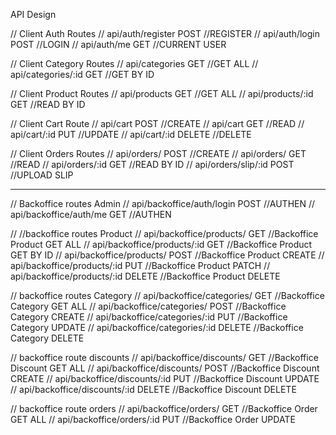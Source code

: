 API Design

// Client Auth Routes
// api/auth/register      POST       //REGISTER
// api/auth/login         POST       //LOGIN
// api/auth/me            GET        //CURRENT USER


// Client Category Routes
// api/categories            GET    //GET ALL
// api/categories/:id        GET    //GET BY ID

// Client Product Routes
//  api/products      GET       //GET ALL
//  api/products/:id  GET        //READ BY ID


// Client Cart Route
// api/cart         POST       //CREATE
// api/cart         GET        //READ
// api/cart/:id     PUT        //UPDATE
// api/cart/:id     DELETE     //DELETE

// Client Orders Routes
// api/orders/         POST       //CREATE
// api/orders/         GET        //READ
// api/orders/:id      GET        //READ BY ID
// api/orders/slip/:id POST       //UPLOAD SLIP



---------------------------------------------------------------

// Backoffice routes Admin
// api/backoffice/auth/login        POST       //AUTHEN 
// api/backoffice/auth/me           GET        //AUTHEN


// //backoffice routes Product
// api/backoffice/products/         GET      //Backoffice Product GET ALL
// api/backoffice/products/:id      GET      //Backoffice Product GET BY ID
// api/backoffice/products/         POST     //Backoffice Product CREATE
// api/backoffice/products/:id      PUT     //Backoffice Product PATCH
// api/backoffice/products/:id      DELETE  //Backoffice Product DELETE

// backoffice routes Category
// api/backoffice/categories/         GET      //Backoffice Category GET ALL
// api/backoffice/categories/         POST      //Backoffice Category CREATE
// api/backoffice/categories/:id      PUT      //Backoffice Category UPDATE
// api/backoffice/categories/:id      DELETE   //Backoffice Category DELETE


// backoffice route discounts
// api/backoffice/discounts/         GET      //Backoffice Discount GET ALL
// api/backoffice/discounts/         POST     //Backoffice Discount CREATE
// api/backoffice/discounts/:id      PUT      //Backoffice Discount UPDATE
// api/backoffice/discounts/:id      DELETE      //Backoffice Discount DELETE


// backoffice route orders
// api/backoffice/orders/         GET      //Backoffice Order GET ALL
// api/backoffice/orders/:id      PUT      //Backoffice Order UPDATE



